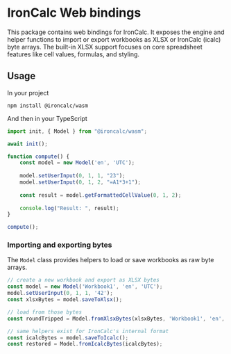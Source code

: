 # IronCalc Web bindings

This package contains web bindings for IronCalc. It exposes the engine and helper functions to import or export workbooks as XLSX or IronCalc (icalc) byte arrays. The built-in XLSX support focuses on core spreadsheet features like cell values, formulas, and styling.


## Usage

In your project

```
npm install @ironcalc/wasm
```

And then in your TypeScript

```TypeScript
import init, { Model } from "@ironcalc/wasm";

await init();

function compute() {
    const model = new Model('en', 'UTC');
    
    model.setUserInput(0, 1, 1, "23");
    model.setUserInput(0, 1, 2, "=A1*3+1");
    
    const result = model.getFormattedCellValue(0, 1, 2);
    
    console.log("Result: ", result);
}

compute();
```

### Importing and exporting bytes

The `Model` class provides helpers to load or save workbooks as raw byte arrays.

```ts
// create a new workbook and export as XLSX bytes
const model = new Model('Workbook1', 'en', 'UTC');
model.setUserInput(0, 1, 1, '42');
const xlsxBytes = model.saveToXlsx();

// load from those bytes
const roundTripped = Model.fromXlsxBytes(xlsxBytes, 'Workbook1', 'en', 'UTC');

// same helpers exist for IronCalc's internal format
const icalcBytes = model.saveToIcalc();
const restored = Model.fromIcalcBytes(icalcBytes);
```

